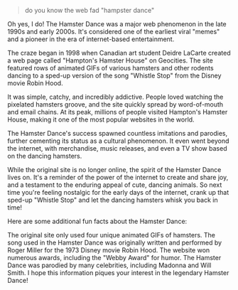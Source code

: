 
> do you know the web fad "hampster dance"

Oh yes, I do! The Hamster Dance was a major web phenomenon in the late 1990s and early 2000s. It's considered one of the earliest viral "memes" and a pioneer in the era of internet-based entertainment.

The craze began in 1998 when Canadian art student Deidre LaCarte created a web page called "Hampton's Hamster House" on Geocities. The site featured rows of animated GIFs of various hamsters and other rodents dancing to a sped-up version of the song "Whistle Stop" from the Disney movie Robin Hood.

It was simple, catchy, and incredibly addictive. People loved watching the pixelated hamsters groove, and the site quickly spread by word-of-mouth and email chains. At its peak, millions of people visited Hampton's Hamster House, making it one of the most popular websites in the world.

The Hamster Dance's success spawned countless imitations and parodies, further cementing its status as a cultural phenomenon. It even went beyond the internet, with merchandise, music releases, and even a TV show based on the dancing hamsters.

While the original site is no longer online, the spirit of the Hamster Dance lives on. It's a reminder of the power of the internet to create and share joy, and a testament to the enduring appeal of cute, dancing animals. So next time you're feeling nostalgic for the early days of the internet, crank up that sped-up "Whistle Stop" and let the dancing hamsters whisk you back in time!

Here are some additional fun facts about the Hamster Dance:

The original site only used four unique animated GIFs of hamsters.
The song used in the Hamster Dance was originally written and performed by Roger Miller for the 1973 Disney movie Robin Hood.
The website won numerous awards, including the "Webby Award" for humor.
The Hamster Dance was parodied by many celebrities, including Madonna and Will Smith.
I hope this information piques your interest in the legendary Hamster Dance!
